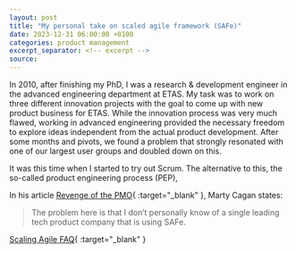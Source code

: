 ```yaml
---
layout: post
title: "My personal take on scaled agile framework (SAFe)"
date: 2023-12-31 06:00:00 +0100
categories: product management
excerpt_separator: <!-- excerpt -->
source: 
---
```


In 2010, after finishing my PhD, I was a research & development engineer in the advanced engineering department at ETAS. My task was to work on three different innovation projects with the goal to come up with new product business for ETAS. While the innovation process was very much flawed, working in advanced engineering provided the necessary freedom to explore ideas independent from the actual product development. After some months and pivots, we found a problem that strongly resonated with one of our largest user groups and doubled down on this. 

It was this time when I started to try out Scrum. The alternative to this, the so-called product engineering process (PEP), 



In his article [Revenge of the PMO](https://www.svpg.com/revenge-of-the-pmo/){ :target="_blank" }, Marty Cagan states: 

> The problem here is that I don’t personally know of a single leading tech product company that is using SAFe. 




[Scaling Agile FAQ](https://www.svpg.com/scaling-agile-faq/){ :target="_blank" }